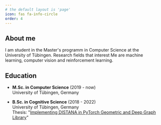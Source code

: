 ```yaml
---
# the default layout is 'page'
icon: fas fa-info-circle
order: 4
---
```



## About me

I am student in the Master's programm in Computer Science at the University of Tübingen. Research fields that interest Me are machine learning, computer vision and reinforcement learning.  



## Education

- **M.Sc. in Computer Science** (2019 - now)  
  University of Tübingen, Germany  

- **B.Sc. in Cognitive Science** (2018 - 2022)  
  University of Tübingen, Germany  
  Thesis: "[Implementing DISTANA in PyTorch Geometric and Deep Graph Library](https://github.com/magicmagnus/BSC-Kaut)"
